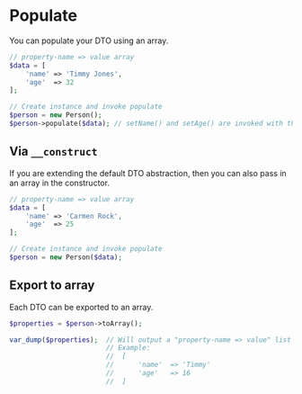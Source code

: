 # Populate

You can populate your DTO using an array.

```php
// property-name => value array
$data = [
    'name' => 'Timmy Jones',
    'age'  => 32
];

// Create instance and invoke populate
$person = new Person();
$person->populate($data); // setName() and setAge() are invoked with the given values
```

## Via `__construct`

If you are extending the default DTO abstraction, then you can also pass in an array in the constructor.

```php
// property-name => value array
$data = [
    'name' => 'Carmen Rock',
    'age'  => 25
];

// Create instance and invoke populate
$person = new Person($data);
```

## Export to array

Each DTO can be exported to an array.

```php 
$properties = $person->toArray();

var_dump($properties);  // Will output a "property-name => value" list
                        // Example:
                        //  [
                        //      'name'  => 'Timmy'
                        //      'age'   => 16
                        //  ]
```
